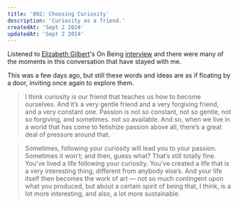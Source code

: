 ```yaml
---
title: '002: Choosing Curiosity'
description: 'Curiosity as a friend.'
createdAt: 'Sept 2 2024'
updatedAt: 'Sept 2 2024'
---
```


Listened to [Elizabeth Gilbert](https://www.elizabethgilbert.com/)'s On Being [interview](https://onbeing.org/programs/elizabeth-gilbert-choosing-curiosity-over-fear/) and there were many of the moments in this conversation that have stayed with me.

This was a few days ago, but still these words and ideas are as if floating by a door, inviting once again to explore them.

> I think curiosity is our friend that teaches us how to become ourselves. And it’s a very gentle friend and a very forgiving friend, and a very constant one. Passion is not so constant, not so gentle, not so forgiving, and sometimes. not so available. And so, when we live in a world that has come to fetishize passion above all, there’s a great deal of pressure around that.

> Sometimes, following your curiosity will lead you to your passion. Sometimes it won’t; and then, guess what? That’s still totally fine. You’ve lived a life following your curiosity. You’ve created a life that is a very interesting thing, different from anybody else’s. And your life itself then becomes the work of art — not so much contingent upon what you produced, but about a certain spirit of being that, I think, is a lot more interesting, and also, a lot more sustainable.